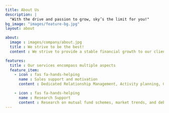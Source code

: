 ```yaml
---
title: About Us
description: |
  "With the drive and passion to grow, sky’s the limit for you!"
bg_image: "images/feature-bg.jpg"
layout: about

about:
  image : images/company/about.jpg
  title : We strive to be the best!
  content : We strive to provide a stable financial growth to our clients, helping them prosper. The kind of portfolio we serve exposes them to a wide array of opportunities leading to the creation of wealth. Within a short span of time, we have been able to build a loyal client-base as customer satisfaction is paramount for us.

features:
  title : Our services encompass multiple aspects
  feature_item:
    - icon : fas fa-hands-helping
      name : Sales support and motivation
      content : Dedicated Relationship Management, Activity planning, Goal Setting.

    - icon : fas fa-hands-helping
      name : Research Support
      content : Research on mutual fund schemes, market trends, and debt analysis.
---
```

